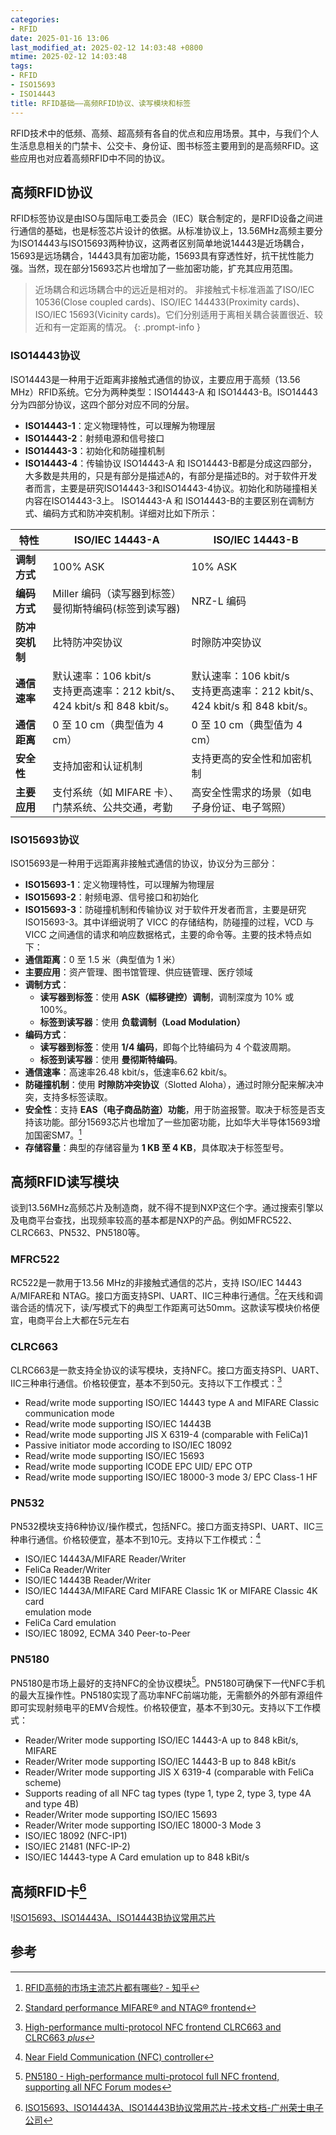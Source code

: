 ```yaml
---
categories:
- RFID
date: 2025-01-16 13:06
last_modified_at: 2025-02-12 14:03:48 +0800
mtime: 2025-02-12 14:03:48
tags:
- RFID
- ISO15693
- ISO14443
title: RFID基础——高频RFID协议、读写模块和标签
---
```


RFID技术中的低频、高频、超高频有各自的优点和应用场景。其中，与我们个人生活息息相关的门禁卡、公交卡、身份证、图书标签主要用到的是高频RFID。这些应用也对应着高频RFID中不同的协议。
## 高频RFID协议
RFID标签协议是由ISO与国际电工委员会（IEC）联合制定的，是RFID设备之间进行通信的基础，也是标签芯片设计的依据。从标准协议上，13.56MHz高频主要分为ISO14443与ISO15693两种协议，这两者区别简单地说14443是近场耦合，15693是远场耦合，14443具有加密功能，15693具有穿透性好，抗干扰性能力强。当然，现在部分15693芯片也增加了一些加密功能，扩充其应用范围。
> 近场耦合和远场耦合中的远近是相对的。
> 非接触式卡标准涵盖了ISO/IEC 10536(Close coupled cards)、ISO/IEC 144433(Proximity cards)、ISO/IEC 15693(Vicinity cards)。它们分别适用于离相关耦合装置很近、较近和有一定距离的情况。
{: .prompt-info }

### ISO14443协议
ISO14443是一种用于近距离非接触式通信的协议，主要应用于高频（13.56 MHz）RFID系统。它分为两种类型：ISO14443-A 和 ISO14443-B。ISO14443分为四部分协议，这四个部分对应不同的分层。
- **ISO14443-1**：定义物理特性，可以理解为物理层
- **ISO14443-2**：射频电源和信号接口
- **ISO14443-3**：初始化和防碰撞机制
- **ISO14443-4**：传输协议
ISO14443-A 和 ISO14443-B都是分成这四部分，大多数是共用的，只是有部分是描述A的，有部分是描述B的。对于软件开发者而言，主要是研究ISO14443-3和ISO14443-4协议。初始化和防碰撞相关内容在ISO14443-3上。
ISO14443-A 和 ISO14443-B的主要区别在调制方式、编码方式和防冲突机制。详细对比如下所示：

| 特性        | ISO/IEC 14443-A       | ISO/IEC 14443-B      |
| --------- | --------------------- | -------------------- |
| **调制方式**  | 100% ASK              | 10% ASK              |
| **编码方式**  | Miller 编码（读写器到标签）<br> 曼彻斯特编码(标签到读写器)| NRZ-L 编码     |
| **防冲突机制** | 比特防冲突协议               | 时隙防冲突协议              |
| **通信速率**  | 默认速率：106 kbit/s<br>支持更高速率：212 kbit/s、424 kbit/s 和 848 kbit/s。    |默认速率：106 kbit/s<br>支持更高速率：212 kbit/s、424 kbit/s 和 848 kbit/s。|
| **通信距离**  | 0 至 10 cm（典型值为 4 cm）  | 0 至 10 cm（典型值为 4 cm） |
| **安全性**   | 支持加密和认证机制             | 支持更高的安全性和加密机制        |
| **主要应用**  | 支付系统（如 MIFARE 卡）、门禁系统、公共交通，考勤  | 高安全性需求的场景（如电子身份证、电子驾照）|

### ISO15693协议
ISO15693是一种用于远距离非接触式通信的协议，协议分为三部分：
- **ISO15693-1**：定义物理特性，可以理解为物理层
- **ISO15693-2**：射频电源、信号接口和初始化
- **ISO15693-3**：防碰撞机制和传输协议
对于软件开发者而言，主要是研究ISO15693-3。其中详细说明了 VICC 的存储结构，防碰撞的过程，VCD 与 VICC 之间通信的请求和响应数据格式，主要的命令等。主要的技术特点如下：
- **通信距离**：0 至 1.5 米（典型值为 1 米）
- **主要应用**：资产管理、图书馆管理、供应链管理、医疗领域
- **调制方式**： 
	* **读写器到标签**：使用 **ASK（幅移键控）调制**，调制深度为 10% 或 100%。
	* **标签到读写器**：使用 **负载调制（Load Modulation）**
- **编码方式**：
	* **读写器到标签**：使用 **1/4 编码**，即每个比特编码为 4 个载波周期。
	* **标签到读写器**：使用 **曼彻斯特编码**。
- **通信速率**：高速率26.48 kbit/s，低速率6.62 kbit/s。
- **防碰撞机制**：使用 **时隙防冲突协议**（Slotted Aloha），通过时隙分配来解决冲突，支持多标签读取。
- **安全性**：支持 **EAS（电子商品防盗）功能**，用于防盗报警。取决于标签是否支持该功能。部分15693芯片也增加了一些加密功能，比如华大半导体15693增加国密SM7。[^1]
- **存储容量**：典型的存储容量为 **1 KB 至 4 KB**，具体取决于标签型号。

## 高频RFID读写模块
谈到13.56MHz高频芯片及制造商，就不得不提到NXP这仨个字。通过搜索引擎以及电商平台查找，出现频率较高的基本都是NXP的产品。例如MFRC522、CLRC663、PN532、PN5180等。
### MFRC522
RC522是一款用于13.56 MHz的非接触式通信的芯片，支持 ISO/IEC 14443 A/MIFARE和  NTAG。接口方面支持SPI、UART、IIC三种串行通信。[^2]在天线和调谐合适的情况下，读/写模式下的典型工作距离可达50mm。这款读写模块价格便宜，电商平台上大都在5元左右
### CLRC663
CLRC663是一款支持全协议的读写模块，支持NFC。接口方面支持SPI、UART、IIC三种串行通信。价格较便宜，基本不到50元。支持以下工作模式：[^3]
- Read/write mode supporting ISO/IEC 14443 type A and MIFARE Classic communication mode  
- Read/write mode supporting ISO/IEC 14443B  
- Read/write mode supporting JIS X 6319-4 (comparable with FeliCa)1  
- Passive initiator mode according to ISO/IEC 18092  
- Read/write mode supporting ISO/IEC 15693  
- Read/write mode supporting ICODE EPC UID/ EPC OTP  
- Read/write mode supporting ISO/IEC 18000-3 mode 3/ EPC Class-1 HF
### PN532
PN532模块支持6种协议/操作模式，包括NFC。接口方面支持SPI、UART、IIC三种串行通信。价格较便宜，基本不到10元。支持以下工作模式：[^4]
- ISO/IEC 14443A/MIFARE Reader/Writer  
- FeliCa Reader/Writer  
- ISO/IEC 14443B Reader/Writer  
- ISO/IEC 14443A/MIFARE Card MIFARE Classic 1K or MIFARE Classic 4K card  
emulation mode  
- FeliCa Card emulation  
- ISO/IEC 18092, ECMA 340 Peer-to-Peer
### PN5180
PN5180是市场上最好的支持NFC的全协议模块[^5]。PN5180可确保下一代NFC手机的最大互操作性。PN5180实现了高功率NFC前端功能，无需额外的外部有源组件即可实现射频电平的EMV合规性。价格较便宜，基本不到30元。支持以下工作模式：
- Reader/Writer mode supporting ISO/IEC 14443-A up to 848 kBit/s, MIFARE
- Reader/Writer mode supporting ISO/IEC 14443-B up to 848 kBit/s
- Reader/Writer mode supporting JIS X 6319-4 (comparable with FeliCa scheme)
- Supports reading of all NFC tag types (type 1, type 2, type 3, type 4A and type 4B)
- Reader/Writer mode supporting ISO/IEC 15693
- Reader/Writer mode supporting ISO/IEC 18000-3 Mode 3
- ISO/IEC 18092 (NFC-IP1)
- ISO/IEC 21481 (NFC-IP-2)
- ISO/IEC 14443-type A Card emulation up to 848 kBit/s

## 高频RFID卡[^6]
!<a href="/posts/iso14443a-iso14443b-iso15693协议常用芯片/">ISO15693、ISO14443A、ISO14443B协议常用芯片</a>
## 参考
[^1]: [RFID高频的市场主流芯片都有哪些? - 知乎](https://zhuanlan:zhihu.com/p/434758963)
[^2]: [Standard performance MIFARE® and NTAG® frontend](https://www.nxp.com/docs/en/data-sheet/MFRC522.pdf)
[^3]: [High-performance multi-protocol NFC frontend CLRC663 and CLRC663 _plus_](https://www.nxp.com/docs/en/data-sheet/CLRC663.pdf)
[^4]: [Near Field Communication (NFC) controller](https://www.nxp.com/docs/en/nxp/data-sheets/PN532_C1.pdf)
[^5]: [PN5180 - High-performance multi-protocol full NFC frontend, supporting all NFC Forum modes](https://www.nxp.com/docs/en/data-sheet/PN5180A0XX_C3_C4.pdf)
[^6]: [ISO15693、ISO14443A、ISO14443B协议常用芯片-技术文档-广州荣士电子公司](https://www.icmcu.com/news_s.asp?ID=481)
[^7]: [Tag-it™ HF-I Plus Transponder Inlays](https://www.ti.com/lit/ug/scbu004b/scbu004b.pdf)
